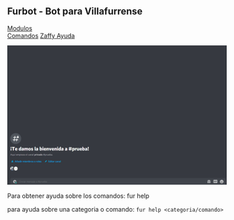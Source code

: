 ## Furbot - Bot para Villafurrense
[Modulos](https://tekofx.github.io/furbot/modulos)   
[Comandos](https://tekofx.github.io/furbot/comandos)
[Zaffy Ayuda](https://tekofx.github.io/furbot/zaffy_ayuda)

![Demo](demo.gif)

Para obtener ayuda sobre los comandos:
fur help


para ayuda sobre una categoria o comando:
`fur help <categoria/comando>`

